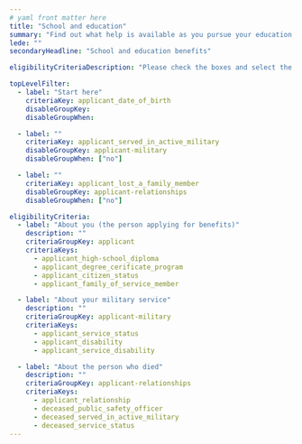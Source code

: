 ```yaml
---
# yaml front matter here
title: "School and education"
summary: "Find out what help is available as you pursue your education, including loans, grants, and guidance."
lede: ""
secondaryHeadline: "School and education benefits"

eligibilityCriteriaDescription: "Please check the boxes and select the options that best describe your situation. Answer as many questions as possible for the most accurate results."

topLevelFilter:
  - label: "Start here"
    criteriaKey: applicant_date_of_birth
    disableGroupKey:
    disableGroupWhen:

  - label: ""
    criteriaKey: applicant_served_in_active_military
    disableGroupKey: applicant-military
    disableGroupWhen: ["no"]

  - label: ""
    criteriaKey: applicant_lost_a_family_member
    disableGroupKey: applicant-relationships
    disableGroupWhen: ["no"]

eligibilityCriteria:
  - label: "About you (the person applying for benefits)"
    description: ""
    criteriaGroupKey: applicant
    criteriaKeys:
      - applicant_high-school_diploma
      - applicant_degree_cerificate_program
      - applicant_citizen_status
      - applicant_family_of_service_member

  - label: "About your military service"
    description: ""
    criteriaGroupKey: applicant-military
    criteriaKeys:
      - applicant_service_status
      - applicant_disability
      - applicant_service_disability

  - label: "About the person who died"
    description: ""
    criteriaGroupKey: applicant-relationships
    criteriaKeys:
      - applicant_relationship
      - deceased_public_safety_officer
      - deceased_served_in_active_military
      - deceased_service_status
---
```

